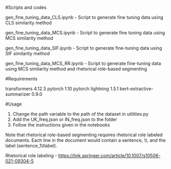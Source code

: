 #Scripts and codes

gen_fine_tuning_data_CLS.ipynb - Script to generate fine tuning data using CLS similarity method

gen_fine_tuning_data_MCS.ipynb - Script to generate fine tuning data using MCS similarity method

gen_fine_tuning_data_SIF.ipynb - Script to generate fine-tuning data using SIF similarity method

gen_fine_tuning_data_MCS_RR.ipynb - Script to generate fine-tuning data using MCS similarity method and rhetorical role-based segmenting


#Requirements

transformers  4.12.3
pytorch  1.10
pytorch lightning  1.5.1
bert-extractive-summarizer 0.9.0

#Usage

1. Change the path variable to the path of the dataset in utilities.py
2. Add the UK_freq.json or IN_freq.json to the folder
2. Follow the instructions given in the notebooks

Note that rhetorical role-based segmenting requires rhetorical role labeled documents. Each line in the document would contain a sentence, \t, and the label (sentence_1\tlabel).  

Rhetorical role labeling - https://link.springer.com/article/10.1007/s10506-021-09304-5 